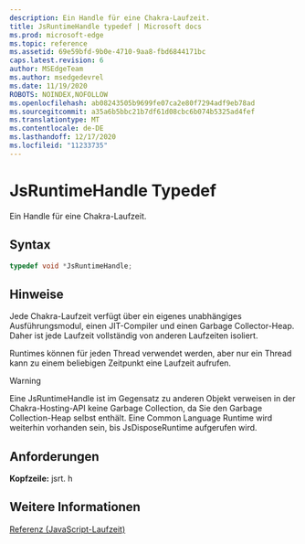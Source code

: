 ```yaml
---
description: Ein Handle für eine Chakra-Laufzeit.
title: JsRuntimeHandle typedef | Microsoft docs
ms.prod: microsoft-edge
ms.topic: reference
ms.assetid: 69e59bfd-9b0e-4710-9aa8-fbd6844171bc
caps.latest.revision: 6
author: MSEdgeTeam
ms.author: msedgedevrel
ms.date: 11/19/2020
ROBOTS: NOINDEX,NOFOLLOW
ms.openlocfilehash: ab08243505b9699fe07ca2e80f7294adf9eb78ad
ms.sourcegitcommit: a35a6b5bbc21b7df61d08cbc6b074b5325ad4fef
ms.translationtype: MT
ms.contentlocale: de-DE
ms.lasthandoff: 12/17/2020
ms.locfileid: "11233735"
---
```

# JsRuntimeHandle Typedef

Ein Handle für eine Chakra-Laufzeit.  
  
## Syntax  
  
```cpp  
typedef void *JsRuntimeHandle;  
```  
  
## Hinweise  
 Jede Chakra-Laufzeit verfügt über ein eigenes unabhängiges Ausführungsmodul, einen JIT-Compiler und einen Garbage Collector-Heap. Daher ist jede Laufzeit vollständig von anderen Laufzeiten isoliert.  
  
 Runtimes können für jeden Thread verwendet werden, aber nur ein Thread kann zu einem beliebigen Zeitpunkt eine Laufzeit aufrufen.  
  
> [!WARNING]
>  Eine JsRuntimeHandle ist im Gegensatz zu anderen Objekt verweisen in der Chakra-Hosting-API keine Garbage Collection, da Sie den Garbage Collection-Heap selbst enthält. Eine Common Language Runtime wird weiterhin vorhanden sein, bis JsDisposeRuntime aufgerufen wird.  
  
## Anforderungen  
 **Kopfzeile:** jsrt. h  
  
## Weitere Informationen  
 [Referenz (JavaScript-Laufzeit)](../chakra-hosting/reference-javascript-runtime.md)
